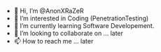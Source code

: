 - 👋 Hi, I’m @AnonXRaZeR
- 👀 I’m interested in Coding (PenetrationTesting)
- 🌱 I’m currently learning Software Developement.
- 💞️ I’m looking to collaborate on ... later
- 📫 How to reach me ... later

<!---
AnonXRaZeR/AnonXRaZeR is a ✨ special ✨ repository because its `README.md`  (this file) appears on your GitHub profile.
You can click the Preview link to take a look at your changes.
--->

